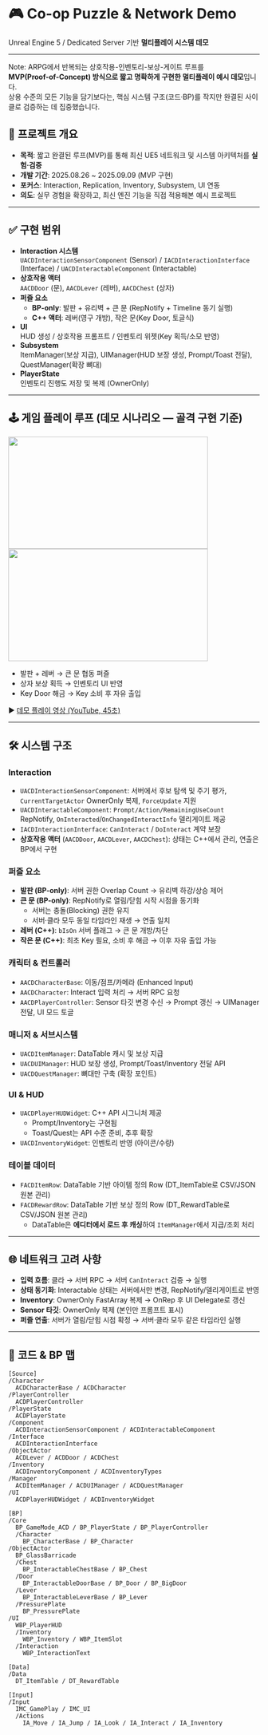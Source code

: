 # 🎮 Co-op Puzzle & Network Demo
Unreal Engine 5 / Dedicated Server 기반 **멀티플레이 시스템 데모**  

---

Note: ARPG에서 반복되는 상호작용-인벤토리-보상-게이트 루프를  
**MVP(Proof-of-Concept) 방식으로 짧고 명확하게 구현한 멀티플레이 예시 데모**입니다.  
상용 수준의 모든 기능을 담기보다는, 핵심 시스템 구조(코드·BP)를 작지만 완결된 사이클로 검증하는 데 집중했습니다.

## 📌 프로젝트 개요
- **목적**: 짧고 완결된 루프(MVP)를 통해 최신 UE5 네트워크 및 시스템 아키텍처를 **실험·검증**
- **개발 기간**: 2025.08.26 ~ 2025.09.09 (MVP 구현)
- **포커스**: Interaction, Replication, Inventory, Subsystem, UI 연동  
- **의도**: 실무 경험을 확장하고, 최신 엔진 기능을 직접 적용해본 예시 프로젝트

---

## ✅ 구현 범위
- **Interaction 시스템**  
  `UACDInteractionSensorComponent` (Sensor) / `IACDInteractionInterface` (Interface) / `UACDInteractableComponent` (Interactable)
- **상호작용 액터**  
  `AACDDoor` (문), `AACDLever` (레버), `AACDChest` (상자)
- **퍼즐 요소**  
  - **BP-only**: 발판 + 유리벽 + 큰 문 (RepNotify + Timeline 동기 실행)
  - **C++ 액터**: 레버(영구 개방), 작은 문(Key Door, 토글식)
- **UI**  
  HUD 생성 / 상호작용 프롬프트 / 인벤토리 위젯(Key 획득/소모 반영)
- **Subsystem**  
  ItemManager(보상 지급), UIManager(HUD 보장 생성, Prompt/Toast 전달), QuestManager(확장 뼈대)
- **PlayerState**  
  인벤토리 진행도 저장 및 복제 (OwnerOnly)

---

## 🕹️ 게임 플레이 루프 (데모 시나리오 — **골격 구현 기준**)
<img src="https://github.com/user-attachments/assets/8278e243-0fda-46b0-8bd8-b43a6aee2010" width="400" height="225"/>
<img src="https://github.com/user-attachments/assets/f0a8e4c6-c869-45f5-9b07-642d714238a5" width="400" height="225"/>  

- 발판 + 레버 → 큰 문 협동 퍼즐   
- 상자 보상 획득 → 인벤토리 UI 반영   
- Key Door 해금 → Key 소비 후 자유 출입  

▶️ [데모 플레이 영상 (YouTube, 45초)](https://youtu.be/zNMQqJn7SSA)

---

## 🛠️ 시스템 구조

### Interaction
- `UACDInteractionSensorComponent`: 서버에서 후보 탐색 및 주기 평가, `CurrentTargetActor` OwnerOnly 복제, `ForceUpdate` 지원
- `UACDInteractableComponent`: `Prompt/Action/RemainingUseCount` RepNotify, `OnInteracted`/`OnChangedInteractInfo` 델리게이트 제공
- `IACDInteractionInterface`: `CanInteract` / `DoInteract` 계약 보장
- **상호작용 액터** (`AACDDoor`, `AACDLever`, `AACDChest`): 상태는 C++에서 관리, 연출은 BP에서 구현

### 퍼즐 요소
- **발판 (BP-only)**: 서버 권한 Overlap Count → 유리벽 하강/상승 제어
- **큰 문 (BP-only)**: RepNotify로 열림/닫힘 시작 시점을 동기화  
  - 서버는 충돌(Blocking) 권한 유지  
  - 서버·클라 모두 동일 타임라인 재생 → 연출 일치
- **레버 (C++)**: `bIsOn` 서버 플래그 → 큰 문 개방/차단
- **작은 문 (C++)**: 최초 Key 필요, 소비 후 해금 → 이후 자유 출입 가능

### 캐릭터 & 컨트롤러
- `AACDCharacterBase`: 이동/점프/카메라 (Enhanced Input)
- `AACDCharacter`: Interact 입력 처리 → 서버 RPC 요청
- `AACDPlayerController`: Sensor 타깃 변경 수신 → Prompt 갱신 → UIManager 전달, UI 모드 토글

### 매니저 & 서브시스템
- `UACDItemManager`: DataTable 캐시 및 보상 지급
- `UACDUIManager`: HUD 보장 생성, Prompt/Toast/Inventory 전달 API
- `UACDQuestManager`: 뼈대만 구축 (확장 포인트)

### UI & HUD
- `UACDPlayerHUDWidget`: C++ API 시그니처 제공  
  - Prompt/Inventory는 구현됨  
  - Toast/Quest는 API 수준 준비, 추후 확장  
- `UACDInventoryWidget`: 인벤토리 반영 (아이콘/수량)

### 테이블 데이터
- `FACDItemRow`: DataTable 기반 아이템 정의 Row (DT_ItemTable로 CSV/JSON 원본 관리)
- `FACDRewardRow`: DataTable 기반 보상 정의 Row (DT_RewardTable로 CSV/JSON 원본 관리)  
  - DataTable은 **에디터에서 로드 후 캐싱**하여 `ItemManager`에서 지급/조회 처리

---

## 🌐 네트워크 고려 사항
- **입력 흐름**: 클라 → 서버 RPC → 서버 `CanInteract` 검증 → 실행
- **상태 동기화**: Interactable 상태는 서버에서만 변경, RepNotify/델리게이트로 반영
- **Inventory**: OwnerOnly FastArray 복제 → OnRep 후 UI Delegate로 갱신
- **Sensor 타깃**: OwnerOnly 복제 (본인만 프롬프트 표시)
- **퍼즐 연출**: 서버가 열림/닫힘 시점 확정 → 서버·클라 모두 같은 타임라인 실행
---

## 📂 코드 & BP 맵
```plaintext
[Source]
/Character
  ACDCharacterBase / ACDCharacter
/PlayerController
  ACDPlayerController
/PlayerState
  ACDPlayerState
/Component
  ACDInteractionSensorComponent / ACDInteractableComponent
/Interface
  ACDInteractionInterface
/ObjectActor
  ACDLever / ACDDoor / ACDChest
/Inventory
  ACDInventoryComponent / ACDInventoryTypes
/Manager
  ACDItemManager / ACDUIManager / ACDQuestManager
/UI
  ACDPlayerHUDWidget / ACDInventoryWidget

[BP]
/Core
  BP_GameMode_ACD / BP_PlayerState / BP_PlayerController
  /Character
    BP_CharacterBase / BP_Character
/ObjectActor
  BP_GlassBarricade
  /Chest
    BP_InteractableChestBase / BP_Chest
  /Door
    BP_InteractableDoorBase / BP_Door / BP_BigDoor
  /Lever
    BP_InteractableLeverBase / BP_Lever
  /PressurePlate
    BP_PressurePlate
/UI
  WBP_PlayerHUD
  /Inventory
    WBP_Inventory / WBP_ItemSlot
  /Interaction
    WBP_InteractionText

[Data]
/Data
  DT_ItemTable / DT_RewardTable

[Input]
/Input
  IMC_GamePlay / IMC_UI
  /Actions
    IA_Move / IA_Jump / IA_Look / IA_Interact / IA_Inventory
